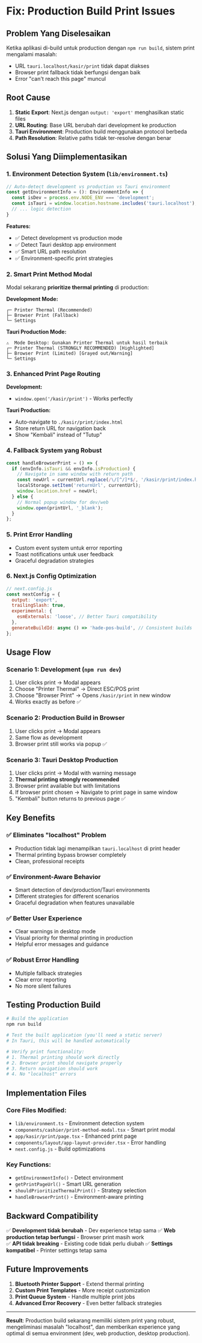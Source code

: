 # Fix: Production Build Print Issues

## Problem Yang Diselesaikan
Ketika aplikasi di-build untuk production dengan `npm run build`, sistem print mengalami masalah:
- URL `tauri.localhost/kasir/print` tidak dapat diakses 
- Browser print fallback tidak berfungsi dengan baik
- Error "can't reach this page" muncul

## Root Cause
1. **Static Export**: Next.js dengan `output: 'export'` menghasilkan static files
2. **URL Routing**: Base URL berubah dari development ke production 
3. **Tauri Environment**: Production build menggunakan protocol berbeda
4. **Path Resolution**: Relative paths tidak ter-resolve dengan benar

## Solusi Yang Diimplementasikan

### 1. Environment Detection System (`lib/environment.ts`)
```typescript
// Auto-detect development vs production vs Tauri environment
const getEnvironmentInfo = (): EnvironmentInfo => {
  const isDev = process.env.NODE_ENV === 'development';
  const isTauri = window.location.hostname.includes('tauri.localhost');
  // ... logic detection
}
```

**Features:**
- ✅ Detect development vs production mode
- ✅ Detect Tauri desktop app environment  
- ✅ Smart URL path resolution
- ✅ Environment-specific print strategies

### 2. Smart Print Method Modal
Modal sekarang **prioritize thermal printing** di production:

**Development Mode:**
```
┌─ Printer Thermal (Recommended) 
├─ Browser Print (Fallback)
└─ Settings
```

**Tauri Production Mode:**
```
⚠️  Mode Desktop: Gunakan Printer Thermal untuk hasil terbaik
┌─ Printer Thermal (STRONGLY RECOMMENDED) [Highlighted]
├─ Browser Print (Limited) [Grayed out/Warning]  
└─ Settings
```

### 3. Enhanced Print Page Routing

**Development:**
- `window.open('/kasir/print')` - Works perfectly

**Tauri Production:**
- Auto-navigate to `./kasir/print/index.html`
- Store return URL for navigation back
- Show "Kembali" instead of "Tutup"

### 4. Fallback System yang Robust

```typescript
const handleBrowserPrint = () => {
  if (envInfo.isTauri && envInfo.isProduction) {
    // Navigate in same window with return path
    const newUrl = currentUrl.replace(/\/[^/]*$/, '/kasir/print/index.html');
    localStorage.setItem('returnUrl', currentUrl);
    window.location.href = newUrl;
  } else {
    // Normal popup window for dev/web
    window.open(printUrl, '_blank');
  }
};
```

### 5. Print Error Handling
- Custom event system untuk error reporting
- Toast notifications untuk user feedback
- Graceful degradation strategies

### 6. Next.js Config Optimization

```javascript
// next.config.js
const nextConfig = {
  output: 'export',
  trailingSlash: true,
  experimental: {
    esmExternals: 'loose', // Better Tauri compatibility
  },
  generateBuildId: async () => 'hade-pos-build', // Consistent builds
};
```

## Usage Flow

### Scenario 1: Development (`npm run dev`)
1. User clicks print → Modal appears
2. Choose "Printer Thermal" → Direct ESC/POS print
3. Choose "Browser Print" → Opens `/kasir/print` in new window
4. Works exactly as before ✅

### Scenario 2: Production Build in Browser
1. User clicks print → Modal appears  
2. Same flow as development
3. Browser print still works via popup ✅

### Scenario 3: Tauri Desktop Production
1. User clicks print → Modal with warning message
2. **Thermal printing strongly recommended**
3. Browser print available but with limitations
4. If browser print chosen → Navigate to print page in same window
5. "Kembali" button returns to previous page ✅

## Key Benefits

### ✅ **Eliminates "localhost" Problem**
- Production tidak lagi menampilkan `tauri.localhost` di print header
- Thermal printing bypass browser completely
- Clean, professional receipts

### ✅ **Environment-Aware Behavior**  
- Smart detection of dev/production/Tauri environments
- Different strategies for different scenarios
- Graceful degradation when features unavailable

### ✅ **Better User Experience**
- Clear warnings in desktop mode
- Visual priority for thermal printing in production
- Helpful error messages and guidance

### ✅ **Robust Error Handling**
- Multiple fallback strategies
- Clear error reporting
- No more silent failures

## Testing Production Build

```bash
# Build the application
npm run build

# Test the built application (you'll need a static server)
# In Tauri, this will be handled automatically

# Verify print functionality:
# 1. Thermal printing should work directly
# 2. Browser print should navigate properly
# 3. Return navigation should work
# 4. No "localhost" errors
```

## Implementation Files

### Core Files Modified:
- `lib/environment.ts` - Environment detection system
- `components/cashier/print-method-modal.tsx` - Smart print modal
- `app/kasir/print/page.tsx` - Enhanced print page
- `components/layout/app-layout-provider.tsx` - Error handling
- `next.config.js` - Build optimizations

### Key Functions:
- `getEnvironmentInfo()` - Detect environment
- `getPrintPageUrl()` - Smart URL generation
- `shouldPrioritizeThermalPrint()` - Strategy selection
- `handleBrowserPrint()` - Environment-aware printing

## Backward Compatibility

✅ **Development tidak berubah** - Dev experience tetap sama
✅ **Web production tetap berfungsi** - Browser print masih work  
✅ **API tidak breaking** - Existing code tidak perlu diubah
✅ **Settings kompatibel** - Printer settings tetap sama

## Future Improvements

1. **Bluetooth Printer Support** - Extend thermal printing
2. **Custom Print Templates** - More receipt customization
3. **Print Queue System** - Handle multiple print jobs
4. **Advanced Error Recovery** - Even better fallback strategies

---

**Result**: Production build sekarang memiliki sistem print yang robust, mengeliminasi masalah "localhost", dan memberikan experience yang optimal di semua environment (dev, web production, desktop production).